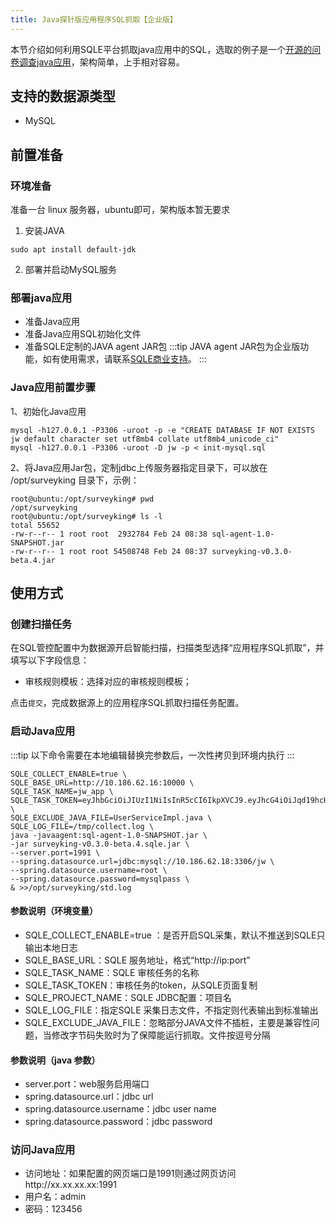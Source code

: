 ```yaml
---
title: Java探针版应用程序SQL抓取【企业版】
---
```

本节介绍如何利用SQLE平台抓取java应用中的SQL，选取的例子是一个[开源的问卷调查java应用](https://gitee.com/surveyking/surveyking)，架构简单，上手相对容易。

## 支持的数据源类型
* MySQL

## 前置准备

### 环境准备

准备一台 linux 服务器，ubuntu即可，架构版本暂无要求

1. 安装JAVA
```
sudo apt install default-jdk
```
2. 部署并启动MySQL服务

### 部署java应用

* 准备Java应用
* 准备Java应用SQL初始化文件
* 准备SQLE定制的JAVA agent JAR包
:::tip
JAVA agent JAR包为企业版功能，如有使用需求，请联系[SQLE商业支持](../../../support/community-support.md)。
:::

### Java应用前置步骤
1、初始化Java应用
```
mysql -h127.0.0.1 -P3306 -uroot -p -e "CREATE DATABASE IF NOT EXISTS jw default character set utf8mb4 collate utf8mb4_unicode_ci"
mysql -h127.0.0.1 -P3306 -uroot -D jw -p < init-mysql.sql
```
2、将Java应用Jar包，定制jdbc上传服务器指定目录下，可以放在 /opt/surveyking 目录下，示例：
```
root@ubuntu:/opt/surveyking# pwd
/opt/surveyking
root@ubuntu:/opt/surveyking# ls -l
total 55652
-rw-r--r-- 1 root root  2932784 Feb 24 08:38 sql-agent-1.0-SNAPSHOT.jar
-rw-r--r-- 1 root root 54508748 Feb 24 08:37 surveyking-v0.3.0-beta.4.jar
```

## 使用方式
### 创建扫描任务
在SQL管控配置中为数据源开启智能扫描，扫描类型选择“应用程序SQL抓取”，并填写以下字段信息：
* 审核规则模板：选择对应的审核规则模板；

点击`提交`，完成数据源上的应用程序SQL抓取扫描任务配置。

### 启动Java应用
:::tip
以下命令需要在本地编辑替换完参数后，一次性拷贝到环境内执行 
:::
```
SQLE_COLLECT_ENABLE=true \
SQLE_BASE_URL=http://10.186.62.16:10000 \
SQLE_TASK_NAME=jw_app \
SQLE_TASK_TOKEN=eyJhbGciOiJIUzI1NiIsInR5cCI6IkpXVCJ9.eyJhcG4iOiJqd19hcHAiLCJleHAiOjE2NzcyMjYxNzcsIm5hbWUiOiJhZG1pbiJ9.3d0pA1hiVnFEWJokSFBwCT8d1pKOYV6SViENj4GFqgI \
SQLE_EXCLUDE_JAVA_FILE=UserServiceImpl.java \
SQLE_LOG_FILE=/tmp/collect.log \
java -javaagent:sql-agent-1.0-SNAPSHOT.jar \
-jar surveyking-v0.3.0-beta.4.sqle.jar \
--server.port=1991 \
--spring.datasource.url=jdbc:mysql://10.186.62.18:3306/jw \
--spring.datasource.username=root \
--spring.datasource.password=mysqlpass \
& >>/opt/surveyking/std.log
```

#### 参数说明（环境变量）
* SQLE_COLLECT_ENABLE=true ：是否开启SQL采集，默认不推送到SQLE只输出本地日志
* SQLE_BASE_URL：SQLE 服务地址，格式“http://ip:port”
* SQLE_TASK_NAME：SQLE 审核任务的名称
* SQLE_TASK_TOKEN：审核任务的token，从SQLE页面复制
* SQLE_PROJECT_NAME：SQLE JDBC配置：项目名
* SQLE_LOG_FILE：指定SQLE 采集日志文件，不指定则代表输出到标准输出
* SQLE_EXCLUDE_JAVA_FILE：忽略部分JAVA文件不插桩，主要是兼容性问题，当修改字节码失败时为了保障能运行抓取。文件按逗号分隔
#### 参数说明（java 参数）
* server.port：web服务启用端口
* spring.datasource.url：jdbc url
* spring.datasource.username：jdbc user name
* spring.datasource.password：jdbc password

### 访问Java应用
* 访问地址：如果配置的网页端口是1991则通过网页访问http://xx.xx.xx.xx:1991
* 用户名：admin
* 密码：123456




